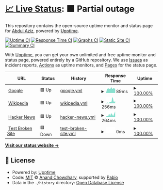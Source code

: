 # [📈 Live Status](https://demo.upptime.js.org): <!--live status--> **🟧 Partial outage**

This repository contains the open-source uptime monitor and status page for [Abdul Aziz](https://blogdoang.com), powered by [Upptime](https://github.com/upptime/upptime).

[![Uptime CI](https://github.com/abdulaziz-git/uptime/workflows/Uptime%20CI/badge.svg)](https://github.com/abdulaziz-git/uptime/actions?query=workflow%3A%22Uptime+CI%22)
[![Response Time CI](https://github.com/abdulaziz-git/uptime/workflows/Response%20Time%20CI/badge.svg)](https://github.com/abdulaziz-git/uptime/actions?query=workflow%3A%22Response+Time+CI%22)
[![Graphs CI](https://github.com/abdulaziz-git/uptime/workflows/Graphs%20CI/badge.svg)](https://github.com/abdulaziz-git/uptime/actions?query=workflow%3A%22Graphs+CI%22)
[![Static Site CI](https://github.com/abdulaziz-git/uptime/workflows/Static%20Site%20CI/badge.svg)](https://github.com/abdulaziz-git/uptime/actions?query=workflow%3A%22Static+Site+CI%22)
[![Summary CI](https://github.com/abdulaziz-git/uptime/workflows/Summary%20CI/badge.svg)](https://github.com/abdulaziz-git/uptime/actions?query=workflow%3A%22Summary+CI%22)

With [Upptime](https://upptime.js.org), you can get your own unlimited and free uptime monitor and status page, powered entirely by a GitHub repository. We use [Issues](https://github.com/abdulaziz-git/uptime/issues) as incident reports, [Actions](https://github.com/abdulaziz-git/uptime/actions) as uptime monitors, and [Pages](https://demo.upptime.js.org) for the status page.

<!--start: status pages-->
<!-- This summary is generated by Upptime (https://github.com/upptime/upptime) -->
<!-- Do not edit this manually, your changes will be overwritten -->
<!-- prettier-ignore -->
| URL | Status | History | Response Time | Uptime |
| --- | ------ | ------- | ------------- | ------ |
| <img alt="" src="https://icons.duckduckgo.com/ip3/www.google.com.ico" height="13"> [Google](https://www.google.com) | 🟩 Up | [google.yml](https://github.com/abdulaziz-git/uptime/commits/HEAD/history/google.yml) | <details><summary><img alt="Response time graph" src="./graphs/google/response-time-week.png" height="20"> 89ms</summary><br><a href="https://abdulaziz-git.github.io/uptime/history/google"><img alt="Response time 84" src="https://img.shields.io/endpoint?url=https%3A%2F%2Fraw.githubusercontent.com%2Fabdulaziz-git%2Fuptime%2FHEAD%2Fapi%2Fgoogle%2Fresponse-time.json"></a><br><a href="https://abdulaziz-git.github.io/uptime/history/google"><img alt="24-hour response time 100" src="https://img.shields.io/endpoint?url=https%3A%2F%2Fraw.githubusercontent.com%2Fabdulaziz-git%2Fuptime%2FHEAD%2Fapi%2Fgoogle%2Fresponse-time-day.json"></a><br><a href="https://abdulaziz-git.github.io/uptime/history/google"><img alt="7-day response time 89" src="https://img.shields.io/endpoint?url=https%3A%2F%2Fraw.githubusercontent.com%2Fabdulaziz-git%2Fuptime%2FHEAD%2Fapi%2Fgoogle%2Fresponse-time-week.json"></a><br><a href="https://abdulaziz-git.github.io/uptime/history/google"><img alt="30-day response time 84" src="https://img.shields.io/endpoint?url=https%3A%2F%2Fraw.githubusercontent.com%2Fabdulaziz-git%2Fuptime%2FHEAD%2Fapi%2Fgoogle%2Fresponse-time-month.json"></a><br><a href="https://abdulaziz-git.github.io/uptime/history/google"><img alt="1-year response time 84" src="https://img.shields.io/endpoint?url=https%3A%2F%2Fraw.githubusercontent.com%2Fabdulaziz-git%2Fuptime%2FHEAD%2Fapi%2Fgoogle%2Fresponse-time-year.json"></a></details> | <details><summary><a href="https://abdulaziz-git.github.io/uptime/history/google">100.00%</a></summary><a href="https://abdulaziz-git.github.io/uptime/history/google"><img alt="All-time uptime 100.00%" src="https://img.shields.io/endpoint?url=https%3A%2F%2Fraw.githubusercontent.com%2Fabdulaziz-git%2Fuptime%2FHEAD%2Fapi%2Fgoogle%2Fuptime.json"></a><br><a href="https://abdulaziz-git.github.io/uptime/history/google"><img alt="24-hour uptime 100.00%" src="https://img.shields.io/endpoint?url=https%3A%2F%2Fraw.githubusercontent.com%2Fabdulaziz-git%2Fuptime%2FHEAD%2Fapi%2Fgoogle%2Fuptime-day.json"></a><br><a href="https://abdulaziz-git.github.io/uptime/history/google"><img alt="7-day uptime 100.00%" src="https://img.shields.io/endpoint?url=https%3A%2F%2Fraw.githubusercontent.com%2Fabdulaziz-git%2Fuptime%2FHEAD%2Fapi%2Fgoogle%2Fuptime-week.json"></a><br><a href="https://abdulaziz-git.github.io/uptime/history/google"><img alt="30-day uptime 100.00%" src="https://img.shields.io/endpoint?url=https%3A%2F%2Fraw.githubusercontent.com%2Fabdulaziz-git%2Fuptime%2FHEAD%2Fapi%2Fgoogle%2Fuptime-month.json"></a><br><a href="https://abdulaziz-git.github.io/uptime/history/google"><img alt="1-year uptime 100.00%" src="https://img.shields.io/endpoint?url=https%3A%2F%2Fraw.githubusercontent.com%2Fabdulaziz-git%2Fuptime%2FHEAD%2Fapi%2Fgoogle%2Fuptime-year.json"></a></details>
| <img alt="" src="https://icons.duckduckgo.com/ip3/en.wikipedia.org.ico" height="13"> [Wikipedia](https://en.wikipedia.org) | 🟩 Up | [wikipedia.yml](https://github.com/abdulaziz-git/uptime/commits/HEAD/history/wikipedia.yml) | <details><summary><img alt="Response time graph" src="./graphs/wikipedia/response-time-week.png" height="20"> 256ms</summary><br><a href="https://abdulaziz-git.github.io/uptime/history/wikipedia"><img alt="Response time 213" src="https://img.shields.io/endpoint?url=https%3A%2F%2Fraw.githubusercontent.com%2Fabdulaziz-git%2Fuptime%2FHEAD%2Fapi%2Fwikipedia%2Fresponse-time.json"></a><br><a href="https://abdulaziz-git.github.io/uptime/history/wikipedia"><img alt="24-hour response time 24" src="https://img.shields.io/endpoint?url=https%3A%2F%2Fraw.githubusercontent.com%2Fabdulaziz-git%2Fuptime%2FHEAD%2Fapi%2Fwikipedia%2Fresponse-time-day.json"></a><br><a href="https://abdulaziz-git.github.io/uptime/history/wikipedia"><img alt="7-day response time 256" src="https://img.shields.io/endpoint?url=https%3A%2F%2Fraw.githubusercontent.com%2Fabdulaziz-git%2Fuptime%2FHEAD%2Fapi%2Fwikipedia%2Fresponse-time-week.json"></a><br><a href="https://abdulaziz-git.github.io/uptime/history/wikipedia"><img alt="30-day response time 213" src="https://img.shields.io/endpoint?url=https%3A%2F%2Fraw.githubusercontent.com%2Fabdulaziz-git%2Fuptime%2FHEAD%2Fapi%2Fwikipedia%2Fresponse-time-month.json"></a><br><a href="https://abdulaziz-git.github.io/uptime/history/wikipedia"><img alt="1-year response time 213" src="https://img.shields.io/endpoint?url=https%3A%2F%2Fraw.githubusercontent.com%2Fabdulaziz-git%2Fuptime%2FHEAD%2Fapi%2Fwikipedia%2Fresponse-time-year.json"></a></details> | <details><summary><a href="https://abdulaziz-git.github.io/uptime/history/wikipedia">100.00%</a></summary><a href="https://abdulaziz-git.github.io/uptime/history/wikipedia"><img alt="All-time uptime 100.00%" src="https://img.shields.io/endpoint?url=https%3A%2F%2Fraw.githubusercontent.com%2Fabdulaziz-git%2Fuptime%2FHEAD%2Fapi%2Fwikipedia%2Fuptime.json"></a><br><a href="https://abdulaziz-git.github.io/uptime/history/wikipedia"><img alt="24-hour uptime 100.00%" src="https://img.shields.io/endpoint?url=https%3A%2F%2Fraw.githubusercontent.com%2Fabdulaziz-git%2Fuptime%2FHEAD%2Fapi%2Fwikipedia%2Fuptime-day.json"></a><br><a href="https://abdulaziz-git.github.io/uptime/history/wikipedia"><img alt="7-day uptime 100.00%" src="https://img.shields.io/endpoint?url=https%3A%2F%2Fraw.githubusercontent.com%2Fabdulaziz-git%2Fuptime%2FHEAD%2Fapi%2Fwikipedia%2Fuptime-week.json"></a><br><a href="https://abdulaziz-git.github.io/uptime/history/wikipedia"><img alt="30-day uptime 100.00%" src="https://img.shields.io/endpoint?url=https%3A%2F%2Fraw.githubusercontent.com%2Fabdulaziz-git%2Fuptime%2FHEAD%2Fapi%2Fwikipedia%2Fuptime-month.json"></a><br><a href="https://abdulaziz-git.github.io/uptime/history/wikipedia"><img alt="1-year uptime 100.00%" src="https://img.shields.io/endpoint?url=https%3A%2F%2Fraw.githubusercontent.com%2Fabdulaziz-git%2Fuptime%2FHEAD%2Fapi%2Fwikipedia%2Fuptime-year.json"></a></details>
| <img alt="" src="https://icons.duckduckgo.com/ip3/news.ycombinator.com.ico" height="13"> [Hacker News](https://news.ycombinator.com) | 🟩 Up | [hacker-news.yml](https://github.com/abdulaziz-git/uptime/commits/HEAD/history/hacker-news.yml) | <details><summary><img alt="Response time graph" src="./graphs/hacker-news/response-time-week.png" height="20"> 264ms</summary><br><a href="https://abdulaziz-git.github.io/uptime/history/hacker-news"><img alt="Response time 221" src="https://img.shields.io/endpoint?url=https%3A%2F%2Fraw.githubusercontent.com%2Fabdulaziz-git%2Fuptime%2FHEAD%2Fapi%2Fhacker-news%2Fresponse-time.json"></a><br><a href="https://abdulaziz-git.github.io/uptime/history/hacker-news"><img alt="24-hour response time 80" src="https://img.shields.io/endpoint?url=https%3A%2F%2Fraw.githubusercontent.com%2Fabdulaziz-git%2Fuptime%2FHEAD%2Fapi%2Fhacker-news%2Fresponse-time-day.json"></a><br><a href="https://abdulaziz-git.github.io/uptime/history/hacker-news"><img alt="7-day response time 264" src="https://img.shields.io/endpoint?url=https%3A%2F%2Fraw.githubusercontent.com%2Fabdulaziz-git%2Fuptime%2FHEAD%2Fapi%2Fhacker-news%2Fresponse-time-week.json"></a><br><a href="https://abdulaziz-git.github.io/uptime/history/hacker-news"><img alt="30-day response time 221" src="https://img.shields.io/endpoint?url=https%3A%2F%2Fraw.githubusercontent.com%2Fabdulaziz-git%2Fuptime%2FHEAD%2Fapi%2Fhacker-news%2Fresponse-time-month.json"></a><br><a href="https://abdulaziz-git.github.io/uptime/history/hacker-news"><img alt="1-year response time 221" src="https://img.shields.io/endpoint?url=https%3A%2F%2Fraw.githubusercontent.com%2Fabdulaziz-git%2Fuptime%2FHEAD%2Fapi%2Fhacker-news%2Fresponse-time-year.json"></a></details> | <details><summary><a href="https://abdulaziz-git.github.io/uptime/history/hacker-news">100.00%</a></summary><a href="https://abdulaziz-git.github.io/uptime/history/hacker-news"><img alt="All-time uptime 100.00%" src="https://img.shields.io/endpoint?url=https%3A%2F%2Fraw.githubusercontent.com%2Fabdulaziz-git%2Fuptime%2FHEAD%2Fapi%2Fhacker-news%2Fuptime.json"></a><br><a href="https://abdulaziz-git.github.io/uptime/history/hacker-news"><img alt="24-hour uptime 100.00%" src="https://img.shields.io/endpoint?url=https%3A%2F%2Fraw.githubusercontent.com%2Fabdulaziz-git%2Fuptime%2FHEAD%2Fapi%2Fhacker-news%2Fuptime-day.json"></a><br><a href="https://abdulaziz-git.github.io/uptime/history/hacker-news"><img alt="7-day uptime 100.00%" src="https://img.shields.io/endpoint?url=https%3A%2F%2Fraw.githubusercontent.com%2Fabdulaziz-git%2Fuptime%2FHEAD%2Fapi%2Fhacker-news%2Fuptime-week.json"></a><br><a href="https://abdulaziz-git.github.io/uptime/history/hacker-news"><img alt="30-day uptime 100.00%" src="https://img.shields.io/endpoint?url=https%3A%2F%2Fraw.githubusercontent.com%2Fabdulaziz-git%2Fuptime%2FHEAD%2Fapi%2Fhacker-news%2Fuptime-month.json"></a><br><a href="https://abdulaziz-git.github.io/uptime/history/hacker-news"><img alt="1-year uptime 100.00%" src="https://img.shields.io/endpoint?url=https%3A%2F%2Fraw.githubusercontent.com%2Fabdulaziz-git%2Fuptime%2FHEAD%2Fapi%2Fhacker-news%2Fuptime-year.json"></a></details>
| <img alt="" src="https://icons.duckduckgo.com/ip3/thissitedoesnotexist.koj.co.ico" height="13"> [Test Broken Site](https://thissitedoesnotexist.koj.co) | 🟥 Down | [test-broken-site.yml](https://github.com/abdulaziz-git/uptime/commits/HEAD/history/test-broken-site.yml) | <details><summary><img alt="Response time graph" src="./graphs/test-broken-site/response-time-week.png" height="20"> 0ms</summary><br><a href="https://abdulaziz-git.github.io/uptime/history/test-broken-site"><img alt="Response time 0" src="https://img.shields.io/endpoint?url=https%3A%2F%2Fraw.githubusercontent.com%2Fabdulaziz-git%2Fuptime%2FHEAD%2Fapi%2Ftest-broken-site%2Fresponse-time.json"></a><br><a href="https://abdulaziz-git.github.io/uptime/history/test-broken-site"><img alt="24-hour response time 0" src="https://img.shields.io/endpoint?url=https%3A%2F%2Fraw.githubusercontent.com%2Fabdulaziz-git%2Fuptime%2FHEAD%2Fapi%2Ftest-broken-site%2Fresponse-time-day.json"></a><br><a href="https://abdulaziz-git.github.io/uptime/history/test-broken-site"><img alt="7-day response time 0" src="https://img.shields.io/endpoint?url=https%3A%2F%2Fraw.githubusercontent.com%2Fabdulaziz-git%2Fuptime%2FHEAD%2Fapi%2Ftest-broken-site%2Fresponse-time-week.json"></a><br><a href="https://abdulaziz-git.github.io/uptime/history/test-broken-site"><img alt="30-day response time 0" src="https://img.shields.io/endpoint?url=https%3A%2F%2Fraw.githubusercontent.com%2Fabdulaziz-git%2Fuptime%2FHEAD%2Fapi%2Ftest-broken-site%2Fresponse-time-month.json"></a><br><a href="https://abdulaziz-git.github.io/uptime/history/test-broken-site"><img alt="1-year response time 0" src="https://img.shields.io/endpoint?url=https%3A%2F%2Fraw.githubusercontent.com%2Fabdulaziz-git%2Fuptime%2FHEAD%2Fapi%2Ftest-broken-site%2Fresponse-time-year.json"></a></details> | <details><summary><a href="https://abdulaziz-git.github.io/uptime/history/test-broken-site">100.00%</a></summary><a href="https://abdulaziz-git.github.io/uptime/history/test-broken-site"><img alt="All-time uptime 100.00%" src="https://img.shields.io/endpoint?url=https%3A%2F%2Fraw.githubusercontent.com%2Fabdulaziz-git%2Fuptime%2FHEAD%2Fapi%2Ftest-broken-site%2Fuptime.json"></a><br><a href="https://abdulaziz-git.github.io/uptime/history/test-broken-site"><img alt="24-hour uptime 100.00%" src="https://img.shields.io/endpoint?url=https%3A%2F%2Fraw.githubusercontent.com%2Fabdulaziz-git%2Fuptime%2FHEAD%2Fapi%2Ftest-broken-site%2Fuptime-day.json"></a><br><a href="https://abdulaziz-git.github.io/uptime/history/test-broken-site"><img alt="7-day uptime 100.00%" src="https://img.shields.io/endpoint?url=https%3A%2F%2Fraw.githubusercontent.com%2Fabdulaziz-git%2Fuptime%2FHEAD%2Fapi%2Ftest-broken-site%2Fuptime-week.json"></a><br><a href="https://abdulaziz-git.github.io/uptime/history/test-broken-site"><img alt="30-day uptime 100.00%" src="https://img.shields.io/endpoint?url=https%3A%2F%2Fraw.githubusercontent.com%2Fabdulaziz-git%2Fuptime%2FHEAD%2Fapi%2Ftest-broken-site%2Fuptime-month.json"></a><br><a href="https://abdulaziz-git.github.io/uptime/history/test-broken-site"><img alt="1-year uptime 100.00%" src="https://img.shields.io/endpoint?url=https%3A%2F%2Fraw.githubusercontent.com%2Fabdulaziz-git%2Fuptime%2FHEAD%2Fapi%2Ftest-broken-site%2Fuptime-year.json"></a></details>

<!--end: status pages-->

[**Visit our status website →**](https://demo.upptime.js.org)

## 📄 License

- Powered by: [Upptime](https://github.com/upptime/upptime)
- Code: [MIT](./LICENSE) © [Anand Chowdhary](https://anandchowdhary.com), supported by [Pabio](https://pabio.com)
- Data in the `./history` directory: [Open Database License](https://opendatacommons.org/licenses/odbl/1-0/)

